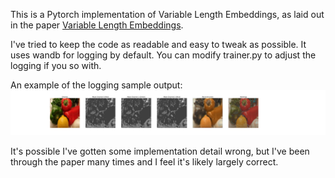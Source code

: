 This is a Pytorch implementation of Variable Length Embeddings, as laid out in the paper [Variable Length Embeddings](https://arxiv.org/abs/2305.09967). 

I've tried to keep the code as readable and easy to tweak as possible. It uses wandb for logging by default. You can modify trainer.py to adjust the logging if you so with.

An example of the logging sample output:
![Sample](./logging_sample.png)

It's possible I've gotten some implementation detail wrong, but I've been through the paper many times and I feel it's likely largely correct. 